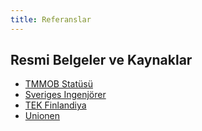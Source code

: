 ```yaml
---
title: Referanslar
---
```


## Resmi Belgeler ve Kaynaklar

- [TMMOB Statüsü](https://www.tmmob.org.tr/hukuk/yasal-cerceve)
- [Sveriges Ingenjörer](https://www.sverigesingenjorer.se)
- [TEK Finlandiya](https://www.tek.fi/en)
- [Unionen](https://www.unionen.se/in-english)
